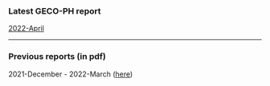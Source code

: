 ### Latest GECO-PH report

[2022-April](https://geco-ph.github.io/GECO-covid/)

***

### Previous reports (in pdf)

2021-December - 2022-March ([here](https://github.com/GECO-PH/GECO-covid/tree/main/report)) 

